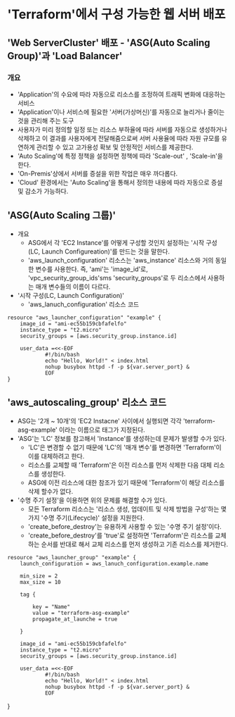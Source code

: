 # 'Terraform'에서 구성 가능한 웹 서버 배포

## 'Web ServerCluster' 배포 - 'ASG(Auto Scaling Group)'과 'Load Balancer'

### 개요
- 'Application'의 수요에 따라 자동으로 리소스를 조정하여 트래픽 변화에 대응하는 서비스
- 'Application'이나 서비스에 필요한 '서버(가상머신)'를 자동으로 늘리거나 줄이는 것을 관리해 주는 도구
- 사용자가 미리 정의할 일정 또는 리소스 부하율에 따라 서버를 자동으로 생성하거나 삭제하고 이 결과를 사용자에게 전달해줌으로써 서버 사용율에 따라 자원 규모를 유연하게 관리할 수 있고 고가용성 확보 및 안정적인 서비스를 제공한다. 
- 'Auto Scaling'에 특정 정책을 설정하면 정책에 따라 'Scale-out' , 'Scale-in'을 한다.
- 'On-Premis'상에서 서버를 증설을 위한 작업은 매우 까다롭다.
- 'Cloud' 환경에서는 'Auto Scaling'을 통해서 정의한 내용에 따라 자동으로 증설 및 감소가 가능하다.

## 'ASG(Auto Scaling 그룹)'
- 개요
    - ASG에서 각 'EC2 Instance'를 어떻게 구성할 것인지 설정하는 '시작 구성(LC, Launch Configureation)'를 만드는 것을 말한다.
    - 'aws_launch_configuration' 리소스는 'aws_instance' 리소스와 거의 동일한 변수를 사용한다. 즉, 'ami'는 'image_id'로, 'vpc_security_group_ids'sms 'security_groups'로 두 리소스에서 사용하는 매개 변수들의 이름이 다르다.
- '시작 구성(LC, Launch Configuration)'
    - 'aws_lanuch_configuration' 리소스 코드

```
resource "aws_launcher_configuration" "example" {
    image_id = "ami-ec55b159cbfafelfo"
    instance_type = "t2.micro"
    security_groups = [aws.security_group.instance.id]

    user_data =<<-EOF
            #!/bin/bash
            echo "Hello, World!" < index.html
            nohup busybox httpd -f -p ${var.server_port} &
            EOF
}
```
## 'aws_autoscaling_group' 리소스 코드

- ASG는 '2개 ~ 10개'의 'EC2 Instacne' 사이에서 실행되면 각각 'terraform-asg-example' 이라는 이름으로 태그가 지정된다.
- 'ASG'는 'LC' 정보를 참고해서 'Instance'를 생성하는데 문제가 발생할 수가 있다. 
    - 'LC'은 변경할 수 없기 때문에 'LC'의 '매개 변수'를 변경하면 'Terraform'이 이를 대체하려고 한다.
    - 리소스를 교체할 때 'Terraform'은 이전 리소스를 먼저 삭제한 다음 대체 리소스를 생성한다.
    - ASG에 이전 리소스에 대한 참조가 있기 때문에 'Terraform'이 해당 리소스를 삭제 할수가 없다.
- '수명 주기 설정'을 이용하면 위의 문제를 해결할 수가 있다.
    - 모든 Terraform 리소스는 '리소스 생성, 업데이트 및 삭제 방법을 구성'하는 몇가지 '수명 주기(Lifecycle)' 설정을 지원한다.
    - 'create_before_destroy'는 유용하게 사용할 수 있는 '수명 주기 설정'이다.
    - 'create_before_destroy'를 'true'로 설정하면 'Terraform'은 리소스를 교체하는 순서를 반대로 해서 교체 리소스를 먼저 생성하고 기존 리소스를 제거한다.  

```    
resource "aws_launcher_group" "example" {
    launch_configuration = aws_lanuch_configuration.example.name

    min_size = 2
    max_size = 10

    tag {

        key = "Name"
        value = "terraform-asg-example"
        propagate_at_launche = true

    }

    image_id = "ami-ec55b159cbfafelfo"
    instance_type = "t2.micro"
    security_groups = [aws.security_group.instance.id]

    user_data =<<-EOF
            #!/bin/bash
            echo "Hello, World!" < index.html
            nohup busybox httpd -f -p ${var.server_port} &
            EOF
```
}